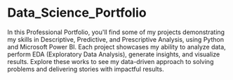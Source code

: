 # Data_Science_Portfolio
In this Professional Portfolio, you'll find some of my projects demonstrating my skills in Descriptive, Predictive, and Prescriptive Analysis, using Python and Microsoft Power BI. Each project showcases my ability to analyze data, perform EDA (Exploratory Data Analysis), generate insights, and visualize results. Explore these works to see my data-driven approach to solving problems and delivering stories with impactful results.
